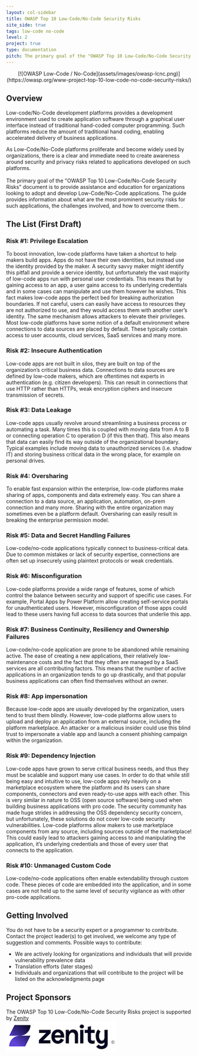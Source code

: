 ```yaml
---
layout: col-sidebar
title: OWASP Top 10 Low-Code/No-Code Security Risks
site_side: true
tags: low-code no-code
level: 2
project: true
type: documentation
pitch: The primary goal of the "OWASP Top 10 Low-Code/No-Code Security Risks" document is to provide assistance and education for organizations looking to adopt and develop Low-Code/No-Code applications. The guide provides information about what are the most prominent security risks for such applications, the challenges involved, and how to overcome them.
---
```


<div style="text-align: center;">
    [![OWASP Low-Code / No-Code](assets/images/owasp-lcnc.png)](https://owasp.org/www-project-top-10-low-code-no-code-security-risks/)
</div>

## Overview
Low-code/No-Code development platforms provides a development environment used to create application software through a graphical user interface instead of traditional hand-coded computer programming. 
Such platforms reduce the amount of traditional hand coding, enabling accelerated delivery of business applications. 

As Low-Code/No-Code platforms proliferate and become widely used by organizations, there is a clear and immediate need to create awareness around security and privacy risks related to applications developed on such platforms.
<br>
<br>
The primary goal of the "OWASP Top 10 Low-Code/No-Code Security Risks" document is to provide assistance and education for organizations looking to adopt and develop Low-Code/No-Code applications. 
The guide provides information about what are the most prominent security risks for such applications, the challenges involved, and how to overcome them.
.

## The List (First Draft)

### Risk #1: Privilege Escalation
To boost innovation, low-code platforms have taken a shortcut to help makers build apps. Apps do not have their own identities, but instead use the identity provided by the maker. A security savvy maker might identify this pitfall and provide a service identity, but unfortunately the vast majority of low-code apps run with personal user credentials. This means that by gaining access to an app, a user gains access to its underlying credentials and in some cases can manipulate and use them however he wishes. This fact makes low-code apps the perfect bed for breaking authorization boundaries. If not careful, users can easily have access to resources they are not authorized to use, and they would access them with another user’s identity. The same mechanism allows attackers to elevate their privileges. Most low-code platforms have some notion of a default environment where connections to data sources are placed by default. These typically contain access to user accounts, cloud services, SaaS services and many more.

### Risk #2: Insecure Authentication
Low-code apps are not built in silos, they are built on top of the organization’s critical business data. Connections to data sources are defined by low-code makers, which are oftentimes not experts in authentication (e.g. citizen developers). This can result in connections that use HTTP rather than HTTPs, weak encryption ciphers and insecure transmission of secrets.

### Risk #3: Data Leakage
Low-code apps usually revolve around streamlining a business process or automating a task. Many times this is coupled with moving data from A to B or connecting operation C to operation D (if this then that). This also means that data can easily find its way outside of the organizational boundary. Typical examples include moving data to unauthorized services (i.e. shadow IT) and storing business critical data in the wrong place, for example on personal drives.

### Risk #4: Oversharing
To enable fast expansion within the enterprise, low-code platforms make sharing of apps, components and data extremely easy. You can share a connection to a data source, an application, automation, on-prem connection and many more. Sharing with the entire organization may sometimes even be a platform default. Oversharing can easily result in breaking the enterprise permission model.

### Risk #5: Data and Secret Handling Failures
Low-code/no-code applications typically connect to business-critical data. 
Due to common mistakes or lack of security expertise, connections are often set up insecurely using plaintext protocols or weak credentials.

### Risk #6: Misconfiguration
Low-code platforms provide a wide range of features, some of which control the balance between security and support of specific use cases. For example, Portal Apps by Power Platform allow creating self-service portals for unauthenticated users. However, misconfiguration of those apps could lead to these users having full access to data sources that underlie this app.

### Risk #7: Business Continuity, Resiliency and Ownership Failures
Low-code/no-code application are prone to be abandoned while remaining active. 
The ease of creating a new applications, their relatively low-maintenance costs and the fact that they often are managed by a SaaS services are all contributing factors. 
This means that the number of active applications in an organization tends to go up drastically, and that popular business applications can often find themselves without an owner.

### Risk #8: App impersonation
Because low-code apps are usually developed by the organization, users tend to trust them blindly. However, low-code platforms allow users to upload and deploy an application from an external source, including the platform marketplace. An attacker or a malicious insider could use this blind trust to impersonate a viable app and launch a consent phishing campaign within the organization.

### Risk #9: Dependency Injection
Low-code apps have grown to serve critical business needs, and thus they must be scalable and support many use cases. In order to do that while still being easy and intuitive to use, low-code apps rely heavily on a marketplace ecosystem where the platform and its users can share components, connectors and even ready-to-use apps with each other. This is very similar in nature to OSS (open source software) being used when building business applications with pro code. The security community has made huge strides in addressing the OSS dependency security concern, but unfortunately, these solutions do not cover low-code security vulnerabilities. Low-code platforms allow makers to use marketplace components from any source, including sources outside of the marketplace! This could easily lead to attackers gaining access to and manipulating the application, it’s underlying credentials and those of every user that connects to the application.

### Risk #10: Unmanaged Custom Code
Low-code/no-code applications often enable extendability through custom code. 
These pieces of code are embedded into the application, and in some cases are not held up to the same level of security vigilance as with other pro-code applications. 


## Getting Involved
You do not have to be a security expert or a programmer to contribute. 
Contact the project leader(s) to get involved, we welcome any type of suggestion and comments. Possible ways to contribute:
 * We are actively looking for organizations and individuals that will provide vulnerability prevalence data
 * Translation efforts (later stages)
 * Individuals and organizations that will contribute to the project will be listed on the acknowledgments page


## Project Sponsors
The OWASP Top 10 Low-Code/No-Code Security Risks project is supported by [Zenity](https://www.zenity.io/)
<br>
[![Zenity](assets/images/zenity-new-logo2.png)](https://www.zenity.io/)
